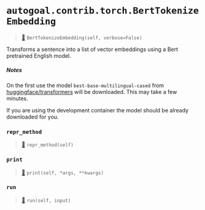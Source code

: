 # `autogoal.contrib.torch.BertTokenizeEmbedding`

> [📝](https://github.com/autogal/autogoal/blob/master/autogoal/contrib/torch/_bert.py#L82)
> `BertTokenizeEmbedding(self, verbose=False)`

Transforms a sentence into a list of vector embeddings using a Bert pretrained English model.

##### Notes

On the first use the model `best-base-multilingual-cased` from [huggingface/transformers](https://github.com/huggingface/transformers)
will be downloaded. This may take a few minutes.

If you are using the development container the model should be already downloaded for you.
### `repr_method`

> [📝](https://github.com/autogoal/autogoal/blob/master/autogoal/utils/__init__.py#L91)
> `repr_method(self)`

### `print`

> [📝](https://github.com/autogoal/autogoal/blob/master/autogoal/contrib/torch/_bert.py#L103)
> `print(self, *args, **kwargs)`

### `run`

> [📝](https://github.com/autogoal/autogoal/blob/master/autogoal/contrib/torch/_bert.py#L109)
> `run(self, input)`

